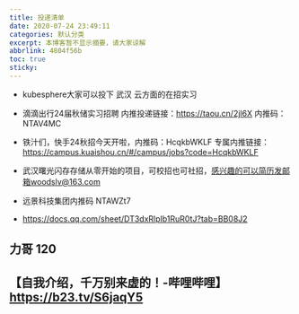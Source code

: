 ```yaml
---
title: 投递清单
date: 2020-07-24 23:49:11
categories: 默认分类
excerpt: 本博客暂不显示摘要，请大家谅解
abbrlink: 4804f56b
toc: true
sticky: 
---
```


- kubesphere大家可以投下 武汉 云方面的在招实习

- 滴滴出行24届秋储实习招聘
内推投递链接：https://taou.cn/2jl6X
内推码：NTAV4MC

- 铁汁们，快手24秋招今天开啦，内推码：HcqkbWKLF
专属内推链接：https://campus.kuaishou.cn/#/campus/jobs?code=HcqkbWKLF

- 武汉曙光闪存存储从零开始的项目，可校招也可社招，感兴趣的可以简历发邮箱woodslv@163.com

- 远景科技集团内推码 NTAWZt7

- https://docs.qq.com/sheet/DT3dxRlpIb1RuR0tJ?tab=BB08J2
## 力哥 120

## 【自我介绍，千万别来虚的！-哔哩哔哩】 https://b23.tv/S6jaqY5